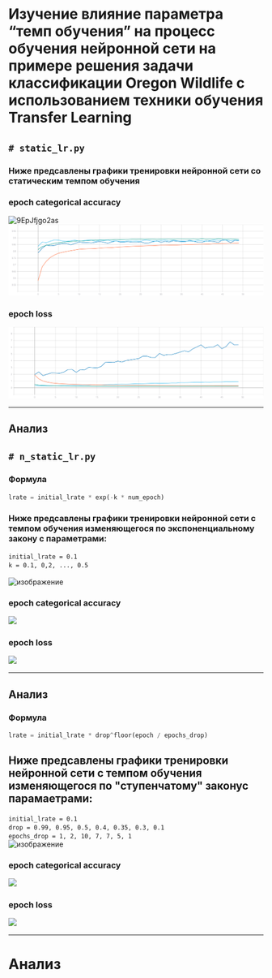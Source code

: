 # Изучение влияние параметра “темп обучения” на процесс обучения нейронной сети на примере решения задачи классификации Oregon Wildlife с использованием техники обучения Transfer Learning
## ```# static_lr.py```
### Ниже предсавлены графики тренировки нейронной сети со статическим темпом обучения 

### epoch categorical accuracy
![9EpJfjgo2as](https://user-images.githubusercontent.com/61012068/111904289-302d6000-8a57-11eb-8238-659a7749af1a.jpg)
![](./graphic/static_categorical_accuracy.svg)
### epoch loss
![](./graphic/static_loss.svg)
***
## Анализ

## ```# n_static_lr.py```

### Формула
```python
lrate = initial_lrate * exp(-k * num_epoch)
```
### Ниже предсавлены графики тренировки нейронной сети с темпом обучения изменяющегося по экспоненциальному закону с параметрами: </br>
```initial_lrate = 0.1``` </br>
```k = 0.1, 0,2, ..., 0.5``` </br> </br>
![изображение](https://user-images.githubusercontent.com/61012068/111904308-505d1f00-8a57-11eb-92b4-b09483f01d86.png)

### epoch categorical accuracy
![](./graphic/exp_categorical_accuracy.svg)
### epoch loss
![](./graphic/exp_loss.svg)
***
## Анализ

### Формула
```python
lrate = initial_lrate * drop^floor(epoch / epochs_drop) 
```
## Ниже предсавлены графики тренировки нейронной сети с темпом обучения изменяющегося по "ступенчатому" законус парамаетрами: </br>
```initial_lrate = 0.1``` </br>
```drop = 0.99, 0.95, 0.5, 0.4, 0.35, 0.3, 0.1``` </br>
```epochs_drop = 1, 2, 10, 7, 7, 5, 1``` </br>
![изображение](https://user-images.githubusercontent.com/61012068/111904315-59e68700-8a57-11eb-9088-8b8d958053a3.png)

### epoch categorical accuracy
![](./graphic/step_categorical_accuracy.svg)
### epoch loss
![](./graphic/step_loss.svg)
***
# Анализ
